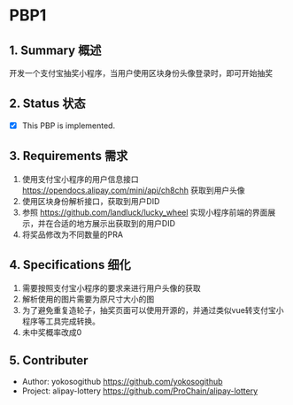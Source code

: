 # PBP1

## 1.  Summary 概述

开发一个支付宝抽奖小程序，当用户使用区块身份头像登录时，即可开始抽奖

## 2.  Status 状态

- [x] This PBP is implemented.

## 3. Requirements 需求
1. 使用支付宝小程序的用户信息接口 https://opendocs.alipay.com/mini/api/ch8chh 获取到用户头像
2. 使用区块身份解析接口，获取到用户DID
3. 参照 https://github.com/landluck/lucky_wheel 实现小程序前端的界面展示，并在合适的地方展示出获取到的用户DID
4. 将奖品修改为不同数量的PRA

## 4. Specifications 细化
1. 需要按照支付宝小程序的要求来进行用户头像的获取
2. 解析使用的图片需要为原尺寸大小的图
3. 为了避免重复造轮子，抽奖页面可以使用开源的，并通过类似vue转支付宝小程序等工具完成转换。
4. 未中奖概率改成0

## 5. Contributer

- Author: yokosogithub https://github.com/yokosogithub
- Project: alipay-lottery https://github.com/ProChain/alipay-lottery
